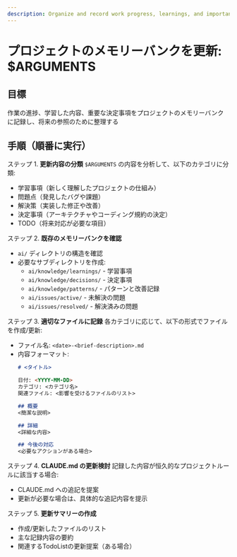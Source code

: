 ```yaml
---
description: Organize and record work progress, learnings, and important decisions in AI work directories
---
```


# プロジェクトのメモリーバンクを更新: $ARGUMENTS

## 目標

作業の進捗、学習した内容、重要な決定事項をプロジェクトのメモリーバンクに記録し、将来の参照のために整理する

## 手順（順番に実行）

ステップ 1. **更新内容の分類**
`$ARGUMENTS` の内容を分析して、以下のカテゴリに分類:
- 学習事項（新しく理解したプロジェクトの仕組み）
- 問題点（発見したバグや課題）
- 解決策（実装した修正や改善）
- 決定事項（アーキテクチャやコーディング規約の決定）
- TODO（将来対応が必要な項目）

ステップ 2. **既存のメモリーバンクを確認**
- `ai/` ディレクトリの構造を確認
- 必要なサブディレクトリを作成:
  - `ai/knowledge/learnings/` - 学習事項
  - `ai/knowledge/decisions/` - 決定事項
  - `ai/knowledge/patterns/` - パターンと改善記録
  - `ai/issues/active/` - 未解決の問題
  - `ai/issues/resolved/` - 解決済みの問題

ステップ 3. **適切なファイルに記録**
各カテゴリに応じて、以下の形式でファイルを作成/更新:
- ファイル名: `<date>-<brief-description>.md`
- 内容フォーマット:
  ```markdown
  # <タイトル>
  
  日付: <YYYY-MM-DD>
  カテゴリ: <カテゴリ名>
  関連ファイル: <影響を受けるファイルのリスト>
  
  ## 概要
  <簡潔な説明>
  
  ## 詳細
  <詳細な内容>
  
  ## 今後の対応
  <必要なアクションがある場合>
  ```

ステップ 4. **CLAUDE.md の更新検討**
記録した内容が恒久的なプロジェクトルールに該当する場合:
- CLAUDE.md への追記を提案
- 更新が必要な場合は、具体的な追記内容を提示

ステップ 5. **更新サマリーの作成**
- 作成/更新したファイルのリスト
- 主な記録内容の要約
- 関連するTodoListの更新提案（ある場合）
